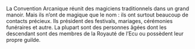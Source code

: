La Convention Arcanique réunit des magiciens traditionnels dans un grand manoir. Mais ils n’ont de magique que le nom : ils ont surtout beaucoup de contacts précieux. Ils président des festivals, mariages, cérémonies funéraires et autre. La plupart sont des personnes âgées dont les descendant sont des membres de la Royauté de l’Ecu ou possèdent leur propre guilde.